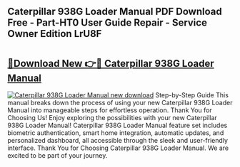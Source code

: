 ## Caterpillar 938G Loader Manual PDF Download Free - Part-HT0 User Guide Repair - Service Owner Edition LrU8F

# <h2><a href="http://bc74082.oget.top/?id=Caterpillar+938G+Loader+Manual">🔗Download New 👉🔴 Caterpillar 938G Loader Manual</a></h2>

[![Caterpillar 938G Loader Manual new download](https://i.imgur.com/5g1atiW.png)](http://bc74082.oget.top/?id=Caterpillar+938G+Loader+Manual)
Step-by-Step Guide This manual breaks down the process of using your new Caterpillar 938G Loader Manual into manageable steps for effortless operation. Thank You for Choosing Us! Enjoy exploring the possibilities with your new Caterpillar 938G Loader Manual! Caterpillar 938G Loader Manual feature set includes biometric authentication, smart home integration, automatic updates, and personalized dashboard, all accessible through the sleek and user-friendly interface. Thank You for Choosing Caterpillar 938G Loader Manual. We are excited to be part of your journey.
